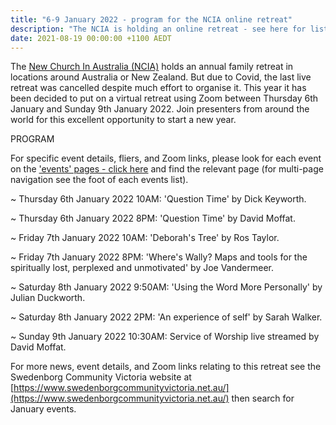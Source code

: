 ```yaml
---
title: "6-9 January 2022 - program for the NCIA online retreat"
description: "The NCIA is holding an online retreat - see here for list of events"
date: 2021-08-19 00:00:00 +1100 AEDT
---
```


The [New Church In Australia (NCIA)](http://newchurch.net.au/) holds an annual family retreat in locations around Australia or New Zealand. But due to Covid, the last live retreat was cancelled despite much effort to organise it. This year it has been decided to put on a virtual retreat using Zoom between Thursday 6th January and Sunday 9th January 2022. Join presenters from around the world for this excellent opportunity to start a new year.


PROGRAM

For specific event details, fliers, and Zoom links, please look for each event on the ['events' pages - click here](https://swedenborg.com.au/events/) and find the relevant page (for multi-page navigation see the foot of each events list).


~ Thursday 6th January 2022 10AM: 'Question Time' by Dick Keyworth.

~ Thursday 6th January 2022 8PM: 'Question Time' by David Moffat.

~ Friday 7th January 2022 10AM: 'Deborah's Tree' by Ros Taylor.

~ Friday 7th January 2022 8PM: 'Where's Wally? Maps and tools for the spiritually lost, perplexed and unmotivated' by Joe Vandermeer.

~ Saturday 8th January 2022 9:50AM: 'Using the Word More Personally' by Julian Duckworth.

~ Saturday 8th January 2022 2PM: 'An experience of self' by Sarah Walker.

~ Sunday 9th January 2022 10:30AM: Service of Worship live streamed by David Moffat.


For more news, event details, and Zoom links relating to this retreat see the Swedenborg Community Victoria website at [https://www.swedenborgcommunityvictoria.net.au/](https://www.swedenborgcommunityvictoria.net.au/) then search for January events.
